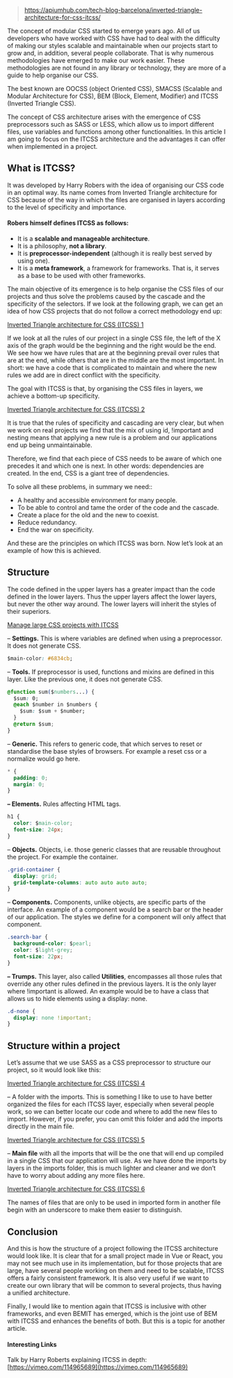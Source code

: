 
> https://apiumhub.com/tech-blog-barcelona/inverted-triangle-architecture-for-css-itcss/

The concept of modular CSS started to emerge years ago. All of us developers who have worked with CSS have had to deal with the difficulty of making our styles scalable and maintainable when our projects start to grow and, in addition, several people collaborate. That is why numerous methodologies have emerged to make our work easier. These methodologies are not found in any library or technology, they are more of a guide to help organise our CSS.

The best known are OOCSS (object Oriented CSS), SMACSS (Scalable and Modular Architecture for CSS), BEM (Block, Element, Modifier) and ITCSS (Inverted Triangle CSS).

The concept of CSS architecture arises with the emergence of CSS preprocessors such as SASS or LESS, which allow us to import different files, use variables and functions among other functionalities. In this article I am going to focus on the ITCSS architecture and the advantages it can offer when implemented in a project.

## What is ITCSS?

It was developed by Harry Robers with the idea of organising our CSS code in an optimal way. Its name comes from Inverted Triangle architecture for CSS because of the way in which the files are organised in layers according to the level of specificity and importance.

#### Robers himself defines ITCSS as follows:

- It is a **scalable and manageable architecture**.
- It is a philosophy, **not a library**.
- It is **preprocessor-independent** (although it is really best served by using one).
- It is a **meta framework**, a framework for frameworks. That is, it serves as a base to be used with other frameworks.

The main objective of its emergence is to help organise the CSS files of our projects and thus solve the problems caused by the cascade and the specificity of the selectors. If we look at the following graph, we can get an idea of how CSS projects that do not follow a correct methodology end up:

[Inverted Triangle architecture for CSS (ITCSS) 1](https://cdn-cgbdj.nitrocdn.com/RbczMDpxKIrQLdqnZdHDBvZTsISICJjh/assets/desktop/optimized/rev-924eb12/vSiy5k4IvdOiPRA-Xtss49Il5M9FidzLTs4DCo1xHG4xgjX7TiaouuAZfSsEy545BL0jVNRnFxK1jDRwKjDPWa0YJSY-rTXlGn-NTeU84Dk26jPeWTRkOu49BYMEhWgKdl0RxX1Q)

If we look at all the rules of our project in a single CSS file, the left of the X axis of the graph would be the beginning and the right would be the end. We see how we have rules that are at the beginning prevail over rules that are at the end, while others that are in the middle are the most important. In short: we have a code that is complicated to maintain and where the new rules we add are in direct conflict with the specificity.

The goal with ITCSS is that, by organising the CSS files in layers, we achieve a bottom-up specificity.

[Inverted Triangle architecture for CSS (ITCSS) 2](https://cdn-cgbdj.nitrocdn.com/RbczMDpxKIrQLdqnZdHDBvZTsISICJjh/assets/desktop/optimized/rev-924eb12/oNZDM44OEcrHbQTau-fiOMkHqgXATGWsw-EkdJfP_g1uCzwRepPDRcF_fMh1w3ZjrbVQk7KAyAGTcw4YyuJCq50_Z9HZ19bzQYKDifrvcWcnbJILJ5qVHybvDNiSb18tXHVpTC7I)

It is true that the rules of specificity and cascading are very clear, but when we work on real projects we find that the mix of using id, !important and nesting means that applying a new rule is a problem and our applications end up being unmaintainable.

Therefore, we find that each piece of CSS needs to be aware of which one precedes it and which one is next. In other words: dependencies are created. In the end, CSS is a giant tree of dependencies.

To solve all these problems, in summary we need::

- A healthy and accessible environment for many people.
- To be able to control and tame the order of the code and the cascade.
- Create a place for the old and the new to coexist.
- Reduce redundancy.
- End the war on specificity.

And these are the principles on which ITCSS was born. Now let’s look at an example of how this is achieved.

## Structure

The code defined in the upper layers has a greater impact than the code defined in the lower layers. Thus the upper layers affect the lower layers, but never the other way around. The lower layers will inherit the styles of their superiors.

[Manage large CSS projects with ITCSS](https://cdn-cgbdj.nitrocdn.com/RbczMDpxKIrQLdqnZdHDBvZTsISICJjh/assets/desktop/optimized/rev-924eb12/444COS9a2NkcThrLfpZ1kPQIrNmpx45qKBDTTkuoe1zMv_ARAc7nOpfmLVMHQvHYa_9qrXEU4E1imJLOO2FhoVWFFowURADr6dsj6vc717Aqm_RvVRgeCEIZG4xTW04_itnj5pD9 "Inverted Triangle architecture for CSS (ITCSS) 3")

– **Settings.** This is where variables are defined when using a preprocessor. It does not generate CSS.

```css
$main-color: #6834cb;
```

– **Tools.** If preprocessor is used, functions and mixins are defined in this layer. Like the previous one, it does not generate CSS.

```css
@function sum($numbers...) {
  $sum: 0;
  @each $number in $numbers {
    $sum: $sum + $number;
  }
  @return $sum;
}
```

– **Generic.** This refers to generic code, that which serves to reset or standardise the base styles of browsers. For example a reset css or a normalize would go here.

```css
* {
  padding: 0;
  margin: 0;
}
```

**– Elements.** Rules affecting HTML tags.

```css
h1 {
  color: $main-color;
  font-size: 24px;
}
```

– **Objects.** Objects, i.e. those generic classes that are reusable throughout the project. For example the container.

```css
.grid-container {
  display: grid;
  grid-template-columns: auto auto auto auto;
}
```

– **Components.** Components, unlike objects, are specific parts of the interface. An example of a component would be a search bar or the header of our application. The styles we define for a component will only affect that component.

```css
.search-bar {
  background-color: $pearl;
  color: $light-grey;
  font-size: 22px;
}
```

**– Trumps.** This layer, also called **Utilities**, encompasses all those rules that override any other rules defined in the previous layers. It is the only layer where !important is allowed. An example would be to have a class that allows us to hide elements using a display: none.

```css
.d-none {
  display: none !important;
}
```

## Structure within a project

Let’s assume that we use SASS as a CSS preprocessor to structure our project, so it would look like this:

[Inverted Triangle architecture for CSS (ITCSS) 4](https://cdn-cgbdj.nitrocdn.com/RbczMDpxKIrQLdqnZdHDBvZTsISICJjh/assets/desktop/optimized/rev-924eb12/n2ZxeiTQDF15L2gE9jhwy6eAVroJOg_BrL5ZdhIKYEgUR6JC4zogUDErJeD5RtuA0Vx8aUtla3uje5UJAjHJaeMSMxX5r74-F4PSVaeebfUNl2IOkbafeVCPBpwt0fos-aHD-NAX)

– A folder with the imports. This is something I like to use to have better organized the files for each ITCSS layer, especially when several people work, so we can better locate our code and where to add the new files to import. However, if you prefer, you can omit this folder and add the imports directly in the main file.

[Inverted Triangle architecture for CSS (ITCSS) 5](https://cdn-cgbdj.nitrocdn.com/RbczMDpxKIrQLdqnZdHDBvZTsISICJjh/assets/desktop/optimized/rev-924eb12/uCpv7dDnDFJuA-ZbymjE2Lgmf8E_ATJllkJirbqj7M0bL1HmA4vMXJJIORr56vHdN_hz-ltguVzChC5YWUrAupPCUIirp6VXsrzGRqLIEKNFHO8pQaW3pClLdCwxdkbDxy2Qs-0D "Inverted Triangle architecture for CSS (ITCSS) 5")

– **Main file** with all the imports that will be the one that will end up compiled in a single CSS that our application will use. As we have done the imports by layers in the imports folder, this is much lighter and cleaner and we don’t have to worry about adding any more files here.

[Inverted Triangle architecture for CSS (ITCSS) 6](https://cdn-cgbdj.nitrocdn.com/RbczMDpxKIrQLdqnZdHDBvZTsISICJjh/assets/desktop/optimized/rev-924eb12/W3zG6V6q6nL0kV6MrFBgN4_S3K2R9R2dK1kh7lj6tJbkRhexMCGZl2qTUCwbJmc48rvev8Dl8_GEdyEwX4deuKltJ_UCQncJRU86OFPzfAQ0K5ZsqKSWqi3Uyl7Gt5J12soq3Xdp)

The names of files that are only to be used in imported form in another file begin with an underscore to make them easier to distinguish.

## Conclusion

And this is how the structure of a project following the ITCSS architecture would look like. It is clear that for a small project made in Vue or React, you may not see much use in its implementation, but for those projects that are large, have several people working on them and need to be scalable, ITCSS offers a fairly consistent framework. It is also very useful if we want to create our own library that will be common to several projects, thus having a unified architecture.

Finally, I would like to mention again that ITCSS is inclusive with other frameworks, and even BEMIT has emerged, which is the joint use of BEM with ITCSS and enhances the benefits of both. But this is a topic for another article.

#### Interesting Links

Talk by Harry Roberts explaining ITCSS in depth: [https://vimeo.com/114965689](https://vimeo.com/114965689)
